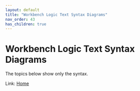 ```yaml
---
layout: default
title: "Workbench Logic Text Syntax Diagrams"
nav_order: 43
has_children: true
---
```

# Workbench Logic Text Syntax Diagrams
  
  The topics below show only the syntax.
  
Link: [Home](../index) 
  

